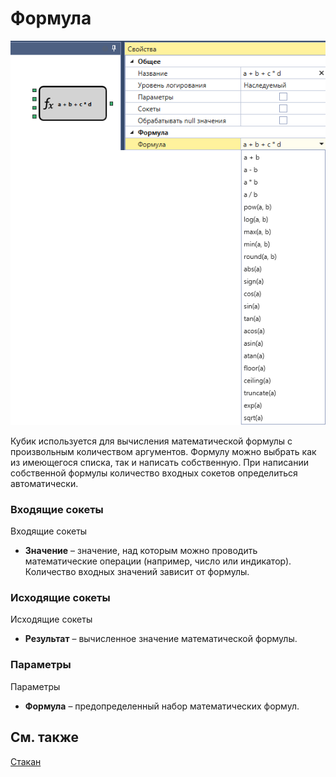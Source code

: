 # Формула

![Designer Universal formula 00](../images/Designer_Universal_formula_00.png)

Кубик используется для вычисления математической формулы с произвольным количеством аргументов. Формулу можно выбрать как из имеющегося списка, так и написать собственную. При написании собственной формулы количество входных сокетов определиться автоматически. 

### Входящие сокеты

Входящие сокеты

- **Значение** – значение, над которым можно проводить математические операции (например, число или индикатор). Количество входных значений зависит от формулы.

### Исходящие сокеты

Исходящие сокеты

- **Результат** – вычисленное значение математической формулы.

### Параметры

Параметры

- **Формула** – предопределенный набор математических формул.

## См. также

[Стакан](Designer_Depth.md)
